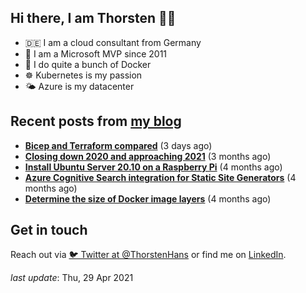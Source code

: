 ## Hi there, I am Thorsten 👋🏼

- 🇩🇪 I am a cloud consultant from Germany 
- 🔷 I am a Microsoft MVP since 2011
- 🐳 I do quite a bunch of Docker
- ☸️ Kubernetes is my passion
- 🌤 Azure is my datacenter

## Recent posts from [my blog](https://thorsten-hans.com) 

- **[Bicep and Terraform compared](https://thorsten-hans.com/bicep-and-terraform-compared/)** (3 days ago)
- **[Closing down 2020 and approaching 2021](https://thorsten-hans.com/closing-down-2020-and-approaching-2021/)** (3 months ago)
- **[Install Ubuntu Server 20.10 on a Raspberry Pi](https://thorsten-hans.com/install-ubuntu-server-20-10-on-a-raspberry-pi/)** (4 months ago)
- **[Azure Cognitive Search integration for Static Site Generators](https://thorsten-hans.com/azure-search-integration-for-static-site-generators/)** (4 months ago)
- **[Determine the size of Docker image layers](https://thorsten-hans.com/determine-the-size-of-docker-image-layers/)** (4 months ago)

## Get in touch

Reach out via [🐦 Twitter at @ThorstenHans](https://twitter.com/ThorstenHans) or find me on [LinkedIn](https://linkedin.com/in/ThorstenHans).

_last update_: Thu, 29 Apr 2021
